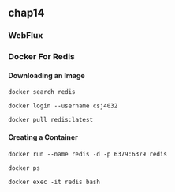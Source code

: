 ## chap14

### WebFlux

### Docker For Redis

#### Downloading an Image

```
docker search redis

docker login --username csj4032

docker pull redis:latest
```

#### Creating a Container

```
docker run --name redis -d -p 6379:6379 redis

docker ps

docker exec -it redis bash

```
